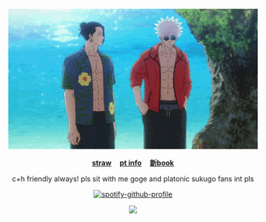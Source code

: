 <p align="center"><img src=https://github.com/zyvism/weepwop/blob/main/gogemybeloved.gif>
  
<p align="center"><b><a href="https://seamsquire.straw.page">straw</a> ‎ ‎‎ ‎‎ ‎‎ <a href="https://rentry.co/gonatsuu">pt info</a> ‎ ‎‎ ‎‎ ‎‎ <a href="https://getou.atabook.org">新book</a></b>

<p align="center">c+h friendly always! pls sit with me
goge and platonic sukugo fans int pls

<div align="center"> 
  
[![spotify-github-profile](https://spotify-github-profile.kittinanx.com/api/view?uid=252hl5un6vede7zfg68sn7jbd&cover_image=true&theme=natemoo-re&show_offline=false&background_color=121212&interchange=true&bar_color=7f7c92&bar_color_cover=false)](https://github.com/kittinan/spotify-github-profile)

<p align="center"><img src=https://github.com/zyvism/weepwop/blob/main/platonicsukugomybeloved.gif>
